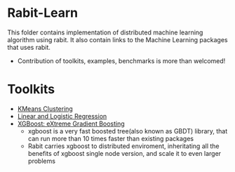 Rabit-Learn
====
This folder contains implementation of distributed machine learning algorithm using rabit.
It also contain links to the Machine Learning packages that uses rabit.

* Contribution of toolkits, examples, benchmarks is more than welcomed!

Toolkits
====
* [KMeans Clustering](kmeans)
* [Linear and Logistic Regression](linear)  
* [XGBoost: eXtreme Gradient Boosting](https://github.com/tqchen/xgboost/tree/master/multi-node)
  - xgboost is a very fast boosted tree(also known as GBDT) library, that can run more than
    10 times faster than existing packages
  - Rabit carries xgboost to distributed enviroment, inheritating all the benefits of xgboost
    single node version, and scale it to even larger problems


